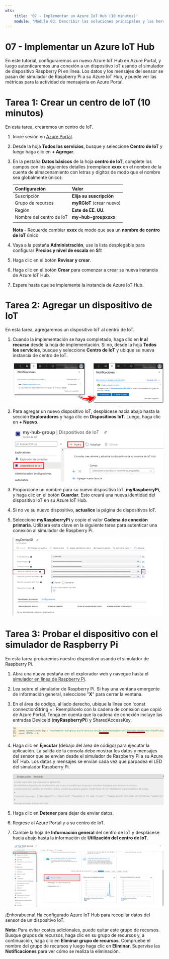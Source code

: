 ```yaml
---
wts:
    title: '07 - Implementar un Azure IoT Hub (10 minutos)'
    module: 'Módulo 03: Describir las soluciones principales y las herramientas de administración'
---
```

# 07 - Implementar un Azure IoT Hub

En este tutorial, configuraremos un nuevo Azure IoT Hub en Azure Portal, y luego autenticaremos una conexión a un dispositivo IoT usando el simulador de dispositivo Raspberry Pi en línea. Los datos y los mensajes del sensor se pasan del simulador de Raspberry Pi a su Azure IoT Hub, y puede ver las métricas para la actividad de mensajería en Azure Portal.

# Tarea 1: Crear un centro de IoT (10 minutos)

En esta tarea, crearemos un centro de IoT. 

1. Inicie sesión en [Azure Portal](https://portal.azure.com).

2. Desde la hoja **Todos los servicios**, busque y seleccione **Centro de IoT** y luego haga clic en **+ Agregar**.

3. En la pestaña **Datos básicos** de la hoja **centro de IoT**, complete los campos con los siguientes detalles (reemplace **xxxx** en el nombre de la cuenta de almacenamiento con letras y dígitos de modo que el nombre sea globalmente único):

    | Configuración | Valor |
    |--|--|
    | Suscripción | **Elija su suscripción** |
    | Grupo de recursos |  **myRGIoT** (crear nuevo)|
    | Región | **Este de EE. UU.** |
    | Nombre del centro de IoT | **my-hub-groupxxxx** |
    | | |

    **Nota** - Recuerde cambiar **xxxx** de modo que sea un **nombre de centro de IoT** único

4. Vaya a la pestaña **Administración**, use la lista desplegable para configurar **Precios y nivel de escala** en **S1:**

5. Haga clic en el botón **Revisar y crear**.

6. Haga clic en el botón **Crear** para comenzar a crear su nueva instancia de Azure IoT Hub.

7. Espere hasta que se implemente la instancia de Azure IoT Hub. 

# Tarea 2: Agregar un dispositivo de IoT

En esta tarea, agregaremos un dispositivo IoT al centro de IoT. 

1. Cuando la implementación se haya completado, haga clic en **Ir al recurso** desde la hoja de implementación. Si no, desde la hoja **Todos los servicios**, busque y seleccione **Centro de IoT** y ubique su nueva instancia de centro de IoT.

	![Captura de pantalla de la implementación en curso y notificaciones de implementación exitosa en Azure Portal.](../images/0601.png)

2. Para agregar un nuevo dispositivo IoT, desplácese hacia abajo hasta la sección **Exploradores** y haga clic en **Dispositivos IoT**. Luego, haga clic en **+ Nuevo**.

	![Captura de pantalla del panel de dispositivos IoT, resaltado dentro de la hoja de navegación del centro IoT, en Azure Portal. El botón Nuevo se resalta para ilustrar cómo agregar una nueva identidad del dispositivo IoT al centro de IoT.](../images/0602.png)

3. Proporcione un nombre para su nuevo dispositivo IoT, **myRaspberryPi**, y haga clic en el botón **Guardar**. Esto creará una nueva identidad del dispositivo IoT en su Azure IoT Hub.

4. Si no ve su nuevo dispositivo, **actualice** la página de dispositivos IoT. 

5. Seleccione **myRaspberryPi** y copie el valor **Cadena de conexión primaria**. Utilizará esta clave en la siguiente tarea para autenticar una conexión al simulador de Raspberry Pi.

	![Captura de pantalla de la página Cadena de conexión primaria con el icono de copia resaltado.](../images/0603.png)

# Tarea 3: Probar el dispositivo con el simulador de Raspberry Pi

En esta tarea probaremos nuestro dispositivo usando el simulador de Raspberry Pi. 

1. Abra una nueva pestaña en el explorador web y navegue hasta el [simulador en línea de Raspberry Pi](https://azure-samples.github.io/raspberry-pi-web-simulator/#Getstarted). 

2. Lea sobre el simulador de Raspberry Pi. Si hay una ventana emergente de información general, seleccione "**X**" para cerrar la ventana.

3. En el área de código, al lado derecho, ubique la línea con 'const connectionString ='. Reemplácelo con la cadena de conexión que copió de Azure Portal. Tenga en cuenta que la cadena de conexión incluye las entradas DeviceId (**myRaspberryPi**) y SharedAccessKey.

	![Captura de pantalla del área de codificación dentro del simulador de Raspberry Pi.](../images/0604.png)

4. Haga clic en **Ejecutar** (debajo del área de código) para ejecutar la aplicación. La salida de la consola debe mostrar los datos y mensajes del sensor que se envían desde el simulador de Raspberry Pi a su Azure IoT Hub. Los datos y mensajes se envían cada vez que parpadea el LED del simulador Raspberry Pi. 

	![Captura de pantalla de la consola del simulador Raspberry Pi.  La salida de la consola muestra los datos y mensajes del sensor enviados desde el simulador de Raspberry Pi a Azure IoT Hub.](../images/0605.png)

5. Haga clic en **Detener** para dejar de enviar datos.

6. Regrese al Azure Portal y a su centro de IoT.

7. Cambie la hoja de **Información general** del centro de IoT y desplácese hacia abajo hasta la información de **Utilización del centro de IoT**.

	![Captura de pantalla de las métricas dentro del área de utilización del centro de IoT de Azure Portal.](../images/0606.png)


¡Enhorabuena! Ha configurado Azure IoT Hub para recopilar datos del sensor de un dispositivo IoT.

**Nota**: Para evitar costes adicionales, puede quitar este grupo de recursos. Busque grupos de recursos, haga clic en su grupo de recursos y, a continuación, haga clic en **Eliminar grupo de recursos**. Compruebe el nombre del grupo de recursos y luego haga clic en **Eliminar**. Supervise las **Notificaciones** para ver cómo se realiza la eliminación.
